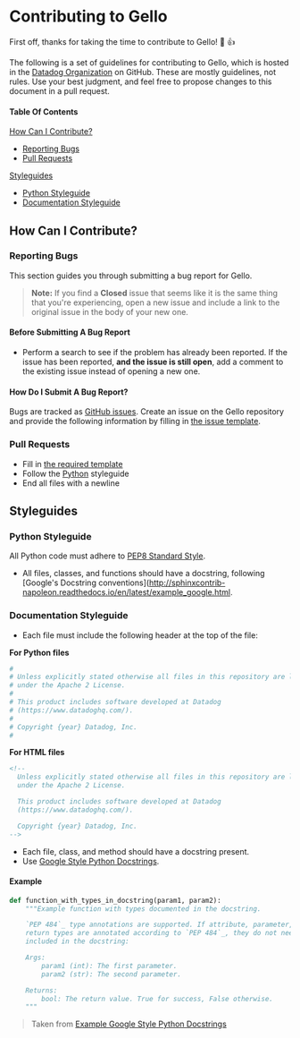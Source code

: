 # Contributing to Gello

First off, thanks for taking the time to contribute to Gello! :dog: :+1:

The following is a set of guidelines for contributing to Gello, which is hosted in the [Datadog Organization](https://github.com/datadog) on GitHub. These are mostly guidelines, not rules. Use your best judgment, and feel free to propose changes to this document in a pull request.

#### Table Of Contents

[How Can I Contribute?](#how-can-i-contribute)
  * [Reporting Bugs](#reporting-bugs)
  * [Pull Requests](#pull-requests)

[Styleguides](#styleguides)
  * [Python Styleguide](#python-styleguide)
  * [Documentation Styleguide](#documentation-styleguide)

## How Can I Contribute?

### Reporting Bugs

This section guides you through submitting a bug report for Gello.

> **Note:** If you find a **Closed** issue that seems like it is the same thing that you're experiencing, open a new issue and include a link to the original issue in the body of your new one.

#### Before Submitting A Bug Report

* Perform a search to see if the problem has already been reported. If the issue has been reported, **and the issue is still open**, add a comment to the existing issue instead of opening a new one.

#### How Do I Submit A Bug Report?

Bugs are tracked as [GitHub issues](https://guides.github.com/features/issues/). Create an issue on the Gello repository and provide the following information by filling in [the issue template](ISSUE_TEMPLATE.md).

### Pull Requests

* Fill in [the required template](PULL_REQUEST_TEMPLATE.md)
* Follow the [Python](#python-styleguide) styleguide
* End all files with a newline

## Styleguides

### Python Styleguide

All Python code must adhere to [PEP8 Standard Style](https://www.python.org/dev/peps/pep-0008/).

* All files, classes, and functions should have a docstring, following [Google's Docstring conventions](http://sphinxcontrib-napoleon.readthedocs.io/en/latest/example_google.html.

### Documentation Styleguide

* Each file must include the following header at the top of the file:

**For Python files**
```python
#
# Unless explicitly stated otherwise all files in this repository are licensed
# under the Apache 2 License.
#
# This product includes software developed at Datadog
# (https://www.datadoghq.com/).
#
# Copyright {year} Datadog, Inc.
#
```

**For HTML files**
```html
<!--
  Unless explicitly stated otherwise all files in this repository are licensed
  under the Apache 2 License.

  This product includes software developed at Datadog
  (https://www.datadoghq.com/).

  Copyright {year} Datadog, Inc.
-->
```

* Each file, class, and method should have a docstring present.
* Use [Google Style Python Docstrings](http://sphinxcontrib-napoleon.readthedocs.io/en/latest/example_google.html).

#### Example

```python
def function_with_types_in_docstring(param1, param2):
    """Example function with types documented in the docstring.

    `PEP 484`_ type annotations are supported. If attribute, parameter, and
    return types are annotated according to `PEP 484`_, they do not need to be
    included in the docstring:

    Args:
        param1 (int): The first parameter.
        param2 (str): The second parameter.

    Returns:
        bool: The return value. True for success, False otherwise.
    """
```
> Taken from [Example Google Style Python Docstrings](http://sphinxcontrib-napoleon.readthedocs.io/en/latest/example_google.html)

